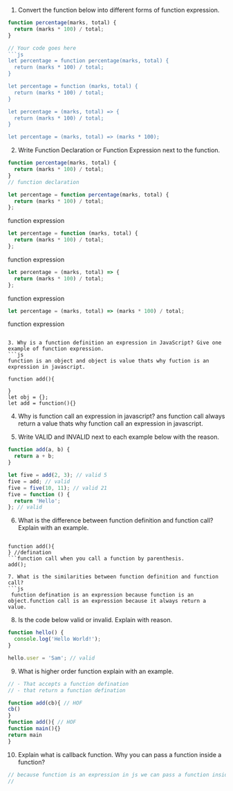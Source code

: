 1. Convert the function below into different forms of function expression.

```js
function percentage(marks, total) {
  return (marks * 100) / total;
}

// Your code goes here
```js
let percentage = function percentage(marks, total) {
  return (marks * 100) / total;
}

let percentage = function (marks, total) {
  return (marks * 100) / total;
}

let percentage = (marks, total) => {
  return (marks * 100) / total;
}

let percentage = (marks, total) => (marks * 100);

```

2. Write Function Declaration or Function Expression next to the function.

```js
function percentage(marks, total) {
  return (marks * 100) / total;
}
// function declaration
```

```js
let percentage = function percentage(marks, total) {
  return (marks * 100) / total;
};
```
function expression
```js
let percentage = function (marks, total) {
  return (marks * 100) / total;
};
```
function expression
```js
let percentage = (marks, total) => {
  return (marks * 100) / total;
};
```
function expression
```js
let percentage = (marks, total) => (marks * 100) / total;
```
function expression

```

3. Why is a function definition an expression in JavaScript? Give one example of function expression.
```js
function is an object and object is value thats why fuction is an expression in javascript.

function add(){

}
let obj = {};
let add = function(){}
```
4. Why is function call an expression in javascript?
ans function call always return a value thats why function call an expression in javascript.

5. Write VALID and INVALID next to each example below with the reason.

```js
function add(a, b) {
  return a + b;
}

let five = add(2, 3); // valid 5
five = add; // valid
five = five(10, 11); // valid 21
five = function () {
  return 'Hello';
}; // valid
```

6. What is the difference between function definition and function call? Explain with an example.
``` function defination when you define a function.

function add(){ 
} //defination 
```function call when you call a function by parenthesis.
add();

7. What is the similarities between function definition and function call?
```js
 function defination is an expression because function is an object.function call is an expression because it always return a value.
 ```

8. Is the code below valid or invalid. Explain with reason.

```js
function hello() {
  console.log('Hello World!');
}

hello.user = 'Sam'; // valid 
```

9. What is higher order function explain with an example.
```js
// - That accepts a function defination 
// - that return a function defination 

function add(cb){ // HOF
cb()
}
function add(){ // HOF
function main(){}
return main 
}
```

10. Explain what is callback function. Why you can pass a function inside a function?
```js 
// because function is an expression in js we can pass a function inside another function.
//